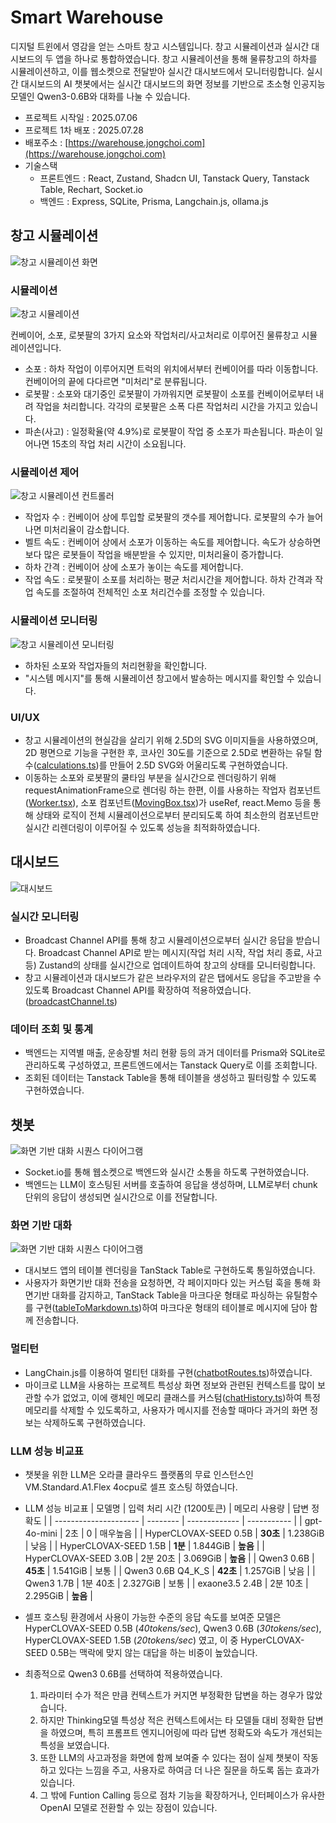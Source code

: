 # Smart Warehouse

디지털 트윈에서 영감을 얻는 스마트 창고 시스템입니다.
창고 시뮬레이션과 실시간 대시보드의 두 앱을 하나로 통합하였습니다.
창고 시뮬레이션을 통해 물류창고의 하차를 시뮬레이션하고, 이를 웹소켓으로 전달받아 실시간 대시보드에서 모니터링합니다.
실시간 대시보드의 AI 챗봇에서는 실시간 대시보드의 화면 정보를 기반으로 초소형 인공지능 모델인 Qwen3-0.6B와 대화를 나눌 수 있습니다.

- 프로젝트 시작일 : 2025.07.06
- 프로젝트 1차 배포 : 2025.07.28
- 배포주소 : [https://warehouse.jongchoi.com](https://warehouse.jongchoi.com)
- 기술스택
  - 프론트엔드 : React, Zustand, Shadcn UI, Tanstack Query, Tanstack Table, Rechart, Socket.io
  - 백엔드 : Express, SQLite, Prisma, Langchain.js, ollama.js

## 창고 시뮬레이션

![창고 시뮬레이션 화면](/docs/warehouse-demo1.png)

### 시뮬레이션

![창고 시뮬레이션](/docs/warehouse-sim1.png)

컨베이어, 소포, 로봇팔의 3가지 요소와 작업처리/사고처리로 이루어진 물류창고 시뮬레이션입니다.

- 소포 : 하차 작업이 이루어지면 트럭의 위치에서부터 컨베이어를 따라 이동합니다. 컨베이어의 끝에 다다르면 "미처리"로 분류됩니다.
- 로봇팔 : 소포와 대기중인 로봇팔이 가까워지면 로봇팔이 소포를 컨베이어로부터 내려 작업을 처리합니다. 각각의 로봇팔은 소폭 다른 작업처리 시간을 가지고 있습니다.
- 파손(사고) : 일정확율(약 4.9%)로 로봇팔이 작업 중 소포가 파손됩니다. 파손이 일어나면 15초의 작업 처리 시간이 소요됩니다.

### 시뮬레이션 제어

![창고 시뮬레이션 컨트롤러](/docs/warehouse-control1.png)

- 작업자 수 : 컨베이어 상에 투입할 로봇팔의 갯수를 제어합니다. 로봇팔의 수가 늘어나면 미처리율이 감소합니다.
- 벨트 속도 : 컨베이어 상에서 소포가 이동하는 속도를 제어합니다. 속도가 상승하면 보다 많은 로봇들이 작업을 배분받을 수 있지만, 미처리율이 증가합니다.
- 하차 간격 : 컨베이어 상에 소포가 놓이는 속도를 제어합니다.
- 작업 속도 : 로봇팔이 소포를 처리하는 평균 처리시간을 제어합니다. 하차 간격과 작업 속도를 조절하여 전체적인 소포 처리건수를 조정할 수 있습니다.

### 시뮬레이션 모니터링

![창고 시뮬레이션 모니터링](/docs/warehouse-control2.png)

- 하차된 소포와 작업자들의 처리현황을 확인합니다.
- "시스템 메시지"를 통해 시뮬레이션 창고에서 발송하는 메시지를 확인할 수 있습니다.

### UI/UX

- 창고 시뮬레이션의 현실감을 살리기 위해 2.5D의 SVG 이미지들을 사용하였으며, 2D 평면으로 기능을 구현한 후, 코사인 30도를 기준으로 2.5D로 변환하는 유틸 함수([calculations.ts](/frontend/src/utils/warehouse/calculations.ts))를 만들어 2.5D SVG와 어울리도록 구현하였습니다.
- 이동하는 소포와 로봇팔의 쿨타임 부분을 실시간으로 렌더링하기 위해 requestAnimationFrame으로 렌더링 하는 한편, 이를 사용하는 작업자 컴포넌트([Worker.tsx](/frontend/src/components/warehouse/warehouse2d/components/Worker.tsx)), 소포 컴포넌트([MovingBox.tsx](/frontend/src/components/warehouse/warehouse2d/components/MovingBox.tsx))가 useRef, react.Memo 등을 통해 상태와 로직이 전체 시뮬레이션으로부터 분리되도록 하여 최소한의 컴포넌트만 실시간 리렌더링이 이루어질 수 있도록 성능을 최적화하였습니다.

## 대시보드

![대시보드](/docs/dashboard-demo1.png)

### 실시간 모니터링

- Broadcast Channel API를 통해 창고 시뮬레이션으로부터 실시간 응답을 받습니다. Broadcast Channel API로 받는 메시지(작업 처리 시작, 작업 처리 종료, 사고 등) Zustand의 상태를 실시간으로 업데이트하여 창고의 상태를 모니터링합니다.
- 창고 시뮬레이션과 대시보드가 같은 브라우저의 같은 탭에서도 응답을 주고받을 수 있도록 Broadcast Channel API를 확장하여 적용하였습니다.([broadcastChannel.ts](/frontend/src/utils/broadcastChannel.ts))

### 데이터 조회 및 통계

- 백엔드는 지역별 매출, 운송장별 처리 현황 등의 과거 데이터를 Prisma와 SQLite로 관리하도록 구성하였고, 프론트엔드에서는 Tanstack Query로 이를 조회합니다.
- 조회된 데이터는 Tanstack Table을 통해 테이블을 생성하고 필터링할 수 있도록 구현하였습니다.

## 챗봇

![화면 기반 대화 시퀀스 다이어그램](/docs/chatbot-demo1.png)

- Socket.io를 통해 웹소켓으로 백엔드와 실시간 소통을 하도록 구현하였습니다.
- 백엔드는 LLM이 호스팅된 서버를 호출하여 응답을 생성하며, LLM로부터 chunk 단위의 응답이 생성되면 실시간으로 이를 전달합니다.

### 화면 기반 대화

![화면 기반 대화 시퀀스 다이어그램](/docs/chatbot-diagram.png)

- 대시보드 앱의 테이블 렌더링을 TanStack Table로 구현하도록 통일하였습니다.
- 사용자가 화면기반 대화 전송을 요청하면, 각 페이지마다 있는 커스텀 훅을 통해 화면기반 대화를 감지하고, TanStack Table을 마크다운 형태로 파싱하는 유틸함수를 구현([tableToMarkdown.ts](/frontend/src/utils/tableToMarkdown.ts))하여 마크다운 형태의 테이블로 메시지에 담아 함께 전송합니다.

### 멀티턴

- LangChain.js를 이용하여 멀티턴 대화를 구현([chatbotRoutes.ts](/backend/src/routes/chatbotRoutes.ts))하였습니다.
- 마이크로 LLM을 사용하는 프로젝트 특성상 화면 정보와 관련된 컨텍스트를 많이 보관할 수가 없었고, 이에 랭체인 메모리 클래스를 커스텀([chatHistory.ts](/backend/src/utils/chatHistory.ts))하여 특정 메모리를 삭제할 수 있도록하고, 사용자가 메시지를 전송할 때마다 과거의 화면 정보는 삭제하도록 구현하였습니다.

### LLM 성능 비교표

- 챗봇을 위한 LLM은 오라클 클라우드 플랫폼의 무료 인스턴스인 VM.Standard.A1.Flex 4ocpu로 셀프 호스팅 하였습니다.
- LLM 성능 비교표
  | 모델명 | 입력 처리 시간 (1200토큰) | 메모리 사용량 | 답변 정확도 |
  | --------------------- | -------- | ------------- | ----------- |
  | gpt-4o-mini | 2초 | 0 | 매우높음 |
  | HyperCLOVAX-SEED 0.5B | **30초** | 1.238GiB | 낮음 |
  | HyperCLOVAX-SEED 1.5B | **1분** | 1.844GiB | **높음** |
  | HyperCLOVAX-SEED 3.0B | 2분 20초 | 3.069GiB | **높음** |
  | Qwen3 0.6B | **45초** | 1.541GiB | 보통 |
  | Qwen3 0.6B Q4_K_S | **42초** | 1.257GiB | 낮음 |
  | Qwen3 1.7B | 1분 40초 | 2.327GiB | 보통 |
  | exaone3.5 2.4B | 2분 10초 | 2.295GiB | **높음** |

- 셀프 호스팅 환경에서 사용이 가능한 수준의 응답 속도를 보여준 모델은 HyperCLOVAX-SEED 0.5B (_40tokens/sec_), Qwen3 0.6B (_30tokens/sec_), HyperCLOVAX-SEED 1.5B (_20tokens/sec_) 였고, 이 중 HyperCLOVAX-SEED 0.5B는 맥락에 맞지 않는 대답을 하는 비중이 높았습니다.
- 최종적으로 Qwen3 0.6B를 선택하여 적용하였습니다.
  1. 파라미터 수가 적은 만큼 컨텍스트가 커지면 부정확한 답변을 하는 경우가 많았습니다.
  2. 하지만 Thinking모델 특성상 적은 컨텍스트에서는 타 모델들 대비 정확한 답변을 하였으며, 특히 프롬프트 엔지니어링에 따라 답변 정확도와 속도가 개선되는 특성을 보였습니다.
  3. 또한 LLM의 사고과정을 화면에 함께 보여줄 수 있다는 점이 실제 챗봇이 작동하고 있다는 느낌을 주고, 사용자로 하여금 더 나은 질문을 하도록 돕는 효과가 있습니다.
  4. 그 밖에 Funtion Calling 등으로 점차 기능을 확장하거나, 인터페이스가 유사한 OpenAI 모델로 전환할 수 있는 장점이 있습니다.

